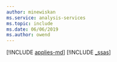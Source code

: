 ```yaml
---
author: minewiskan
ms.service: analysis-services  
ms.topic: include
ms.date: 06/06/2019
ms.author: owend
---
```


[!INCLUDE [applies-md](../applies-md.md)] [!INCLUDE [_ssas](_ssas.md)]
